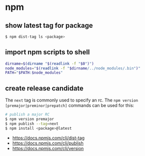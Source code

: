# npm

## show latest tag for package
```sh
$ npm dist-tag ls <package>
```

## import npm scripts to shell
```sh
dirname=$(dirname "$(readlink -f "$0")")
node_modules="$(readlink -f "$dirname/../node_modules/.bin")"
PATH="$PATH:$node_modules"
```

## create release candidate
The `next` tag is commonly used to specify an rc. The `npm version
[premajor|preminor|prepatch]` commands can be used for this:

```sh
# publish a major RC
$ npm version premajor
$ npm publish --tag=next
$ npm install <package>@latest
```
- https://docs.npmjs.com/cli/dist-tag
- https://docs.npmjs.com/cli/publish
- https://docs.npmjs.com/cli/version
